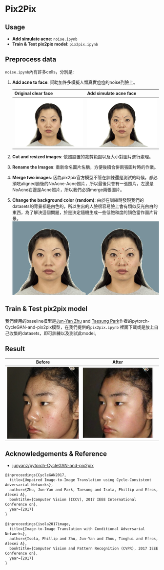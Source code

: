 # Pix2Pix
## Usage
- **Add simulate acne**: `noise.ipynb`
- **Train & Test pix2pix model**: `pix2pix.ipynb`

## Preprocess data
`noise.ipynb`內有許多cells，分別是:
1. **Add acne to face**: 幫助加許多模擬人類真實痘痘的noise到臉上。

    | Original clear face             | Add simulate acne face            |
    | ------------------------- | ------------------------- |
    | ![draft](./samples/original-face.jpg) | ![drone](./samples/add-acne.jpg) |

2. **Cut and resized images**: 依照設置的裁剪範圍以及大小對圖片進行處理。
3. **Rename the Images**: 重新命名圖片名稱，方便後續合併兩張圖片時的作業。
4. **Merge two images**: 因為pix2pix官方模型不管在訓練還是測試的時候，都必須吃aligned過後的NoAcne-Acne照片，所以最後只會有一張照片，左邊是NoAcne右邊是Acne照片，所以我們必須merge兩張圖片。
5. **Change the background color (random)**: 由於在訓練時發現我們的datasets的背景都是白色的，所以生出的人臉很容易臉上會有類似反光白白的東西，為了解決這個問題，於是決定隨機生成一些低飽和度的顏色當作圖片背景。
![draft](./samples/color.jpg)

## Train & Test pix2pix model
我們使用的baseline模型是[Jun-Yan Zhu](https://github.com/junyanz) and [Taesung Park](https://github.com/taesungp)作者的pytorch-CycleGAN-and-pix2pix模型，在我們提供的`pix2pix.ipynb` 裡面下載或是放上自己收集的datasets，即可訓練以及測試此model。

## Result
Before| After             ||
|-------| ------------------------- | ------------------------- |
| ![acne](./samples/test.png) | ![noacne](./samples/result.png) |

## Acknowledgements & Reference
- [junyanz/pytorch-CycleGAN-and-pix2pix](https://github.com/junyanz/pytorch-CycleGAN-and-pix2pix)
```
@inproceedings{CycleGAN2017,
  title={Unpaired Image-to-Image Translation using Cycle-Consistent Adversarial Networks},
  author={Zhu, Jun-Yan and Park, Taesung and Isola, Phillip and Efros, Alexei A},
  booktitle={Computer Vision (ICCV), 2017 IEEE International Conference on},
  year={2017}
}

@inproceedings{isola2017image,
  title={Image-to-Image Translation with Conditional Adversarial Networks},
  author={Isola, Phillip and Zhu, Jun-Yan and Zhou, Tinghui and Efros, Alexei A},
  booktitle={Computer Vision and Pattern Recognition (CVPR), 2017 IEEE Conference on},
  year={2017}
}
```